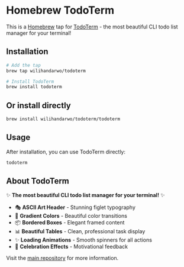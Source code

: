 # Homebrew TodoTerm

This is a [Homebrew](https://brew.sh) tap for [TodoTerm](https://github.com/wilihandarwo/todoterm) - the most beautiful CLI todo list manager for your terminal!

## Installation

```bash
# Add the tap
brew tap wilihandarwo/todoterm

# Install TodoTerm
brew install todoterm
```

## Or install directly

```bash
brew install wilihandarwo/todoterm/todoterm
```

## Usage

After installation, you can use TodoTerm directly:

```bash
todoterm
```

## About TodoTerm

✨ **The most beautiful CLI todo list manager for your terminal!** ✨

- 🎭 **ASCII Art Header** - Stunning figlet typography
- 🌈 **Gradient Colors** - Beautiful color transitions
- 📦 **Bordered Boxes** - Elegant framed content
- 📊 **Beautiful Tables** - Clean, professional task display
- ✨ **Loading Animations** - Smooth spinners for all actions
- 🎉 **Celebration Effects** - Motivational feedback

Visit the [main repository](https://github.com/wilihandarwo/todoterm) for more information.
